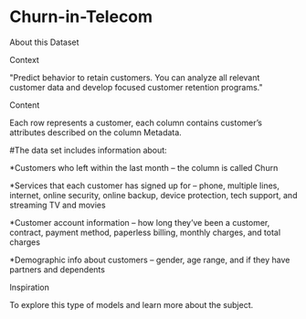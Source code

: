 # Churn-in-Telecom
About this Dataset

Context

"Predict behavior to retain customers. You can analyze all relevant customer data and develop focused customer retention programs." 

Content

Each row represents a customer, each column contains customer’s attributes described on the column Metadata.

#The data set includes information about:

*Customers who left within the last month – the column is called Churn

*Services that each customer has signed up for – phone, multiple lines, internet, online security, online backup, device protection, tech support, and streaming TV and movies

*Customer account information – how long they’ve been a customer, contract, payment method, paperless billing, monthly charges, and total charges

*Demographic info about customers – gender, age range, and if they have partners and dependents

Inspiration

To explore this type of models and learn more about the subject.

